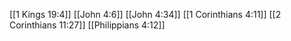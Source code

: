 [[1 Kings 19:4]]
[[John 4:6]]
[[John 4:34]]
[[1 Corinthians 4:11]]
[[2 Corinthians 11:27]]
[[Philippians 4:12]]
